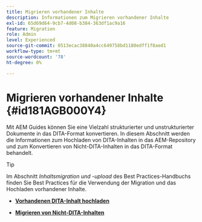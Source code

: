 ```yaml
---
title: Migrieren vorhandener Inhalte
description: Informationen zum Migrieren vorhandener Inhalte
exl-id: 65d69d64-9cb7-4d08-b384-363df1ac9a16
feature: Migration
role: Admin
level: Experienced
source-git-commit: 0513ecac38840a4cc649758bd1180edff1f8aed1
workflow-type: tm+mt
source-wordcount: '78'
ht-degree: 0%

---
```


# Migrieren vorhandener Inhalte {#id181AGB000Y4}

Mit AEM Guides können Sie eine Vielzahl strukturierter und unstrukturierter Dokumente in das DITA-Format konvertieren. In diesem Abschnitt werden die Informationen zum Hochladen von DITA-Inhalten in das AEM-Repository und zum Konvertieren von Nicht-DITA-Inhalten in das DITA-Format behandelt.

>[!TIP]
>
> Im Abschnitt *Inhaltsmigration und -upload* des Best Practices-Handbuchs finden Sie Best Practices für die Verwendung der Migration und das Hochladen vorhandener Inhalte.

- **[Vorhandenen DITA-Inhalt hochladen](migrate-content-upload-existing-dita-content.md)**

- **[Migrieren von Nicht-DITA-Inhalten](migrate-content-non-dita.md)**
